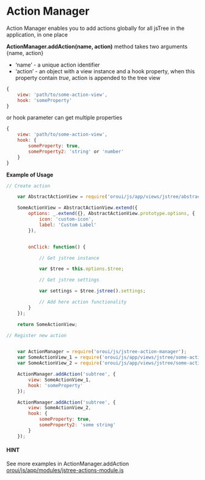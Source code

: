 <a id="bundle-docs-platform-ui-bundle-action-manager"></a>

# Action Manager

Action Manager enables you to add actions globally for all jsTree in the application, in one place

**ActionManager.addAction(name, action)** method takes two arguments {name, action}

* ‘name’ - a unique action identifier
* ‘action’ - an object with a view instance and a hook property, when this property contain *true*, action is appended to the tree view

```javascript
{
    view: 'path/to/some-action-view',
    hook: 'someProperty'
}
```

or hook parameter can get multiple properties

```javascript
{
    view: 'path/to/some-action-view',
    hook: {
        someProperty: true,
        someProperty2: 'string' or 'number'
    }
}
```

**Example of Usage**

```javascript
// Create action

    var AbstractActionView = require('oroui/js/app/views/jstree/abstract-action-view');

    SomeActionView = AbstractActionView.extend({
        options: _.extend({}, AbstractActionView.prototype.options, {
            icon: 'custom-icon',
            label: 'Custom Label'
        }),


        onClick: function() {

            // Get jstree instance

            var $tree = this.options.$tree;

            // Get jstree settings

            var settings = $tree.jstree().settings;

            // Add here action functionality
        }
    });

    return SomeActionView;

// Register new action


    var ActionManager = require('oroui/js/jstree-action-manager');
    var SomeActionView_1 = require('oroui/js/app/views/jstree/some-action-view-1');
    var SomeActionView_2 = require('oroui/js/app/views/jstree/some-action-view-2');

    ActionManager.addAction('subtree', {
        view: SomeActionView_1,
        hook: 'someProperty'
    });

    ActionManager.addAction('subtree', {
        view: SomeActionView_2,
        hook: {
            someProperty: true,
            someProperty2: 'some string'
        }
    });
```

#### HINT
See more examples in ActionManager.addAction <a href="https://github.com/oroinc/platform/blob/5.1/src/Oro/Bundle/UIBundle/Resources/public/js/app/modules/jstree-actions-module.js" target="_blank">oroui/js/app/modules/jstree-actions-module.js</a>

<!-- Frontend -->
